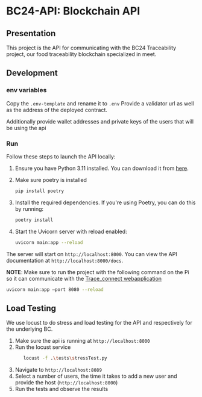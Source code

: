 # BC24-API: Blockchain API

## Presentation
This project is the API for communicating with the BC24 Traceability project, our food traceability blockchain specialized in meet.

## Development

### env variables
Copy the `.env-template` and rename it to `.env`
Provide a validator url as well as the address of the deployed contract. 

Additionally provide wallet addresses and private keys of the users that will be using the api

### Run 
Follow these steps to launch the API locally:

1. Ensure you have Python 3.11 installed. You can download it from [here](https://www.python.org/downloads/).

2. Make sure poetry is installed

   ```bash
   pip install poetry
   ```

3. Install the required dependencies. If you're using Poetry, you can do this by running:

   ```bash
   poetry install
   ```

4. Start the Uvicorn server with reload enabled:

   ```bash
   uvicorn main:app --reload
   ```

The server will start on `http://localhost:8000`. You can view the API documentation at `http://localhost:8000/docs`.


**NOTE**: 
 Make sure to run the project with the following command on the Pi so it can communicate with the [Trace_connect webapplication](https://github.com/bc24-miage-dev/BC24-Trace_Connect/blob/master/README.md) 
 
   ```bash
   uvicorn main:app —port 8080 --reload 
   ```


## Load Testing
We use locust to do stress and load testing for the API and respectively for the underlying BC. 

1. Make sure the api is running at `http://localhost:8000`
2. Run the locust service
   ```bash
      locust -f .\tests\stressTest.py
   ``` 
3. Navigate to `http://localhost:8089` 
4. Select a number of users, the time it takes to add a new user and provide the host (`http://localhost:8000`)
5. Run the tests and observe the results

